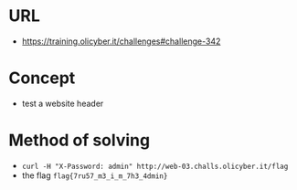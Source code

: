 # URL
* https://training.olicyber.it/challenges#challenge-342
# Concept
* test a website header 
# Method of solving
* ```curl -H "X-Password: admin" http://web-03.challs.olicyber.it/flag ```
* the flag ``` flag{7ru57_m3_i_m_7h3_4dmin} ```
